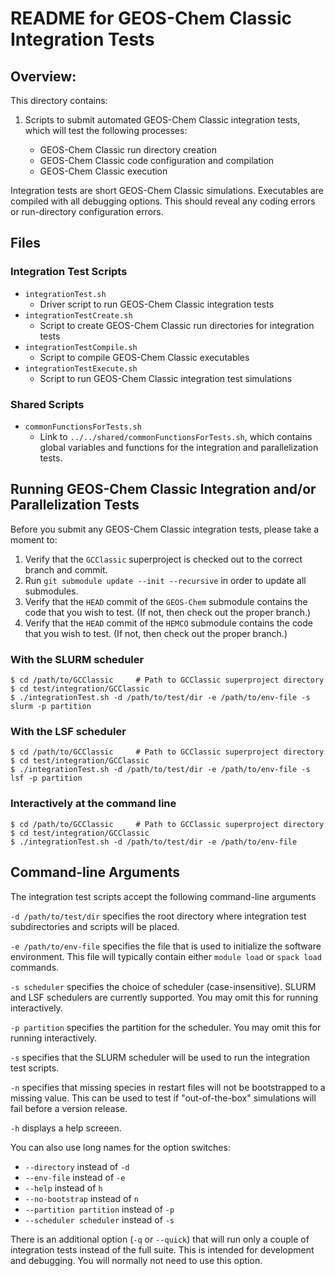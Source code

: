 # README for GEOS-Chem Classic Integration Tests

## Overview:

This directory contains:

1. Scripts to submit automated GEOS-Chem Classic integration tests, which will test the following processes:

    - GEOS-Chem Classic run directory creation
    - GEOS-Chem Classic code configuration and compilation
    - GEOS-Chem Classic execution

Integration tests are short GEOS-Chem Classic simulations.  Executables are compiled with all debugging options.  This should reveal any coding errors or run-directory configuration errors.

## Files

### Integration Test Scripts

- `integrationTest.sh`
  - Driver script to run GEOS-Chem Classic integration tests
- `integrationTestCreate.sh`
  - Script to create GEOS-Chem Classic run directories for integration tests
- `integrationTestCompile.sh`
  - Script to compile GEOS-Chem Classic executables
- `integrationTestExecute.sh`
   - Script to run GEOS-Chem Classic integration test simulations

### Shared Scripts

- `commonFunctionsForTests.sh`
  - Link to `../../shared/commonFunctionsForTests.sh`, which contains global variables and functions for the integration and parallelization tests.

## Running GEOS-Chem Classic Integration and/or Parallelization Tests

Before you submit any GEOS-Chem Classic integration tests, please take a moment to:

1. Verify that the `GCClassic` superproject is checked out to the correct branch and commit.
2. Run `git submodule update --init --recursive` in order to update all submodules.
3. Verify that the `HEAD` commit of the `GEOS-Chem` submodule contains the code that you wish to test. (If not, then check out the proper branch.)
4. Verify that the `HEAD` commit of the `HEMCO` submodule contains the code that you wish to test. (If not, then check out the proper branch.)

### With the SLURM scheduler

```console
$ cd /path/to/GCClassic     # Path to GCClassic superproject directory
$ cd test/integration/GCClassic
$ ./integrationTest.sh -d /path/to/test/dir -e /path/to/env-file -s slurm -p partition
```

### With the LSF scheduler

```console
$ cd /path/to/GCClassic     # Path to GCClassic superproject directory
$ cd test/integration/GCClassic
$ ./integrationTest.sh -d /path/to/test/dir -e /path/to/env-file -s lsf -p partition
```

### Interactively at the command line

```console
$ cd /path/to/GCClassic     # Path to GCClassic superproject directory
$ cd test/integration/GCClassic
$ ./integrationTest.sh -d /path/to/test/dir -e /path/to/env-file
```

## Command-line Arguments

The integration test scripts accept the following command-line arguments

`-d /path/to/test/dir` specifies the root directory where integration test subdirectories and scripts will be placed.

`-e /path/to/env-file` specifies the file that is used to initialize the software environment.  This file will typically contain either `module load` or `spack load` commands.

`-s scheduler` specifies the choice of scheduler (case-insensitive). SLURM and LSF schedulers are currently supported.  You may omit this for running interactively.

`-p partition` specifies the partition for the scheduler.  You may omit this for running interactively.

`-s` specifies that the SLURM scheduler will be used to run the integration test scripts.

`-n` specifies that missing species in restart files will not be bootstrapped to a missing value.  This can be used to test if "out-of-the-box" simulations will fail before a version release.

`-h` displays a help screeen.


You can also use long names for the option switches:
- `--directory` instead of `-d`
- `--env-file` instead of `-e`
- `--help` instead of `h`
- `--no-bootstrap` instead of `n`
- `--partition partition` instead of `-p`
- `--scheduler scheduler` instead of `-s`

There is an additional option (`-q` or `--quick`) that will run only a couple of integration tests instead of the full suite.  This is intended for development and debugging.  You will normally not need to use this option.

